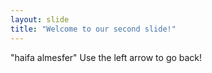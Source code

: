 ```yaml
---
layout: slide
title: "Welcome to our second slide!"
---
```

"haifa almesfer"
Use the left arrow to go back!
